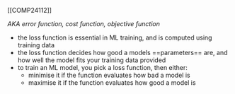 [[COMP24112]]

*AKA error function, cost function, objective function*

- the loss function is essential in ML training, and is computed using training data
- the loss function decides how good a models ==parameters== are, and how well the model fits your training data provided
- to train an ML model, you pick a loss function, then either:
	- minimise it if the function evaluates how bad a model is
	- maximise it if the function evaluates how good a model is